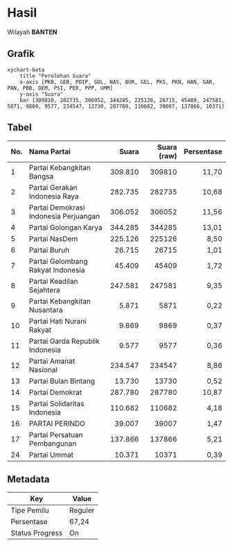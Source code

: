 # Hasil

Wilayah **BANTEN**

## Grafik

```mermaid
xychart-beta
    title "Perolehan Suara"
    x-axis [PKB, GER, PDIP, GOL, NAS, BUR, GEL, PKS, PKN, HAN, GAR, PAN, PBB, DEM, PSI, PER, PPP, UMM]
    y-axis "Suara"
    bar [309810, 282735, 306052, 344285, 225126, 26715, 45409, 247581, 5871, 9869, 9577, 234547, 13730, 287780, 110682, 39007, 137866, 10371]
```

## Tabel

| No. | Nama Partai                           | Suara   | Suara (raw) | Persentase |
|:--- |:------------------------------------- | -------:| -----------:| ----------:|
| 1   | Partai Kebangkitan Bangsa             | 309.810 | 309810      | 11,70      |
| 2   | Partai Gerakan Indonesia Raya         | 282.735 | 282735      | 10,68      |
| 3   | Partai Demokrasi Indonesia Perjuangan | 306.052 | 306052      | 11,56      |
| 4   | Partai Golongan Karya                 | 344.285 | 344285      | 13,01      |
| 5   | Partai NasDem                         | 225.126 | 225126      | 8,50       |
| 6   | Partai Buruh                          | 26.715  | 26715       | 1,01       |
| 7   | Partai Gelombang Rakyat Indonesia     | 45.409  | 45409       | 1,72       |
| 8   | Partai Keadilan Sejahtera             | 247.581 | 247581      | 9,35       |
| 9   | Partai Kebangkitan Nusantara          | 5.871   | 5871        | 0,22       |
| 10  | Partai Hati Nurani Rakyat             | 9.869   | 9869        | 0,37       |
| 11  | Partai Garda Republik Indonesia       | 9.577   | 9577        | 0,36       |
| 12  | Partai Amanat Nasional                | 234.547 | 234547      | 8,86       |
| 13  | Partai Bulan Bintang                  | 13.730  | 13730       | 0,52       |
| 14  | Partai Demokrat                       | 287.780 | 287780      | 10,87      |
| 15  | Partai Solidaritas Indonesia          | 110.682 | 110682      | 4,18       |
| 16  | PARTAI PERINDO                        | 39.007  | 39007       | 1,47       |
| 17  | Partai Persatuan Pembangunan          | 137.866 | 137866      | 5,21       |
| 24  | Partai Ummat                          | 10.371  | 10371       | 0,39       |


## Metadata

| Key             | Value   |
| --------------- | ------- |
| Tipe Pemilu     | Reguler |
| Persentase      | 67,24   |
| Status Progress | On      |



